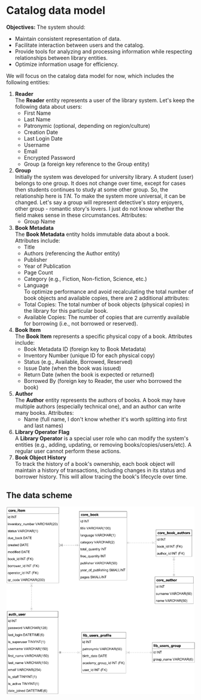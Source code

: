 # Catalog data model
**Objectives:** The system should:
- Maintain consistent representation of data.
- Facilitate interaction between users and the catalog.
- Provide tools for analyzing and processing information while respecting relationships between library entities.
- Optimize information usage for efficiency.


We will focus on the catalog data model for now, which includes the following entities:
1. **Reader**  
    The **Reader** entity represents a user of the library system. Let's keep the following data about users:
    - First Name        
    - Last Name
    - Patronymic (optional, depending on region/culture)        
    - Creation Date
    - Last Login Date
    - Username
    - Email
    - Encrypted Password
    - Group (a foreign key reference to the Group entity)
2. **Group**  
    Initially the system was developed for university library. A student (user) belongs to one group. It does not change over time, except for cases then students continues to study at some other group. So, the relationship here is *1:N*. To make the system more universal, it can be changed. Let's say a group will represent detective's story enjoyers, other group - romantic story's lovers. I just do not know whether the field makes sense in these circumstances. Attributes:
    - Group Name
3. **Book Metadata**  
    The **Book Metadata** entity holds immutable data about a book. Attributes include:
    - Title
    - Authors (referencing the Author entity)
    - Publisher
    - Year of Publication
    - Page Count
    - Category (e.g., Fiction, Non-fiction, Science, etc.)
    - Language    
    To optimize performance and avoid recalculating the total number of book objects and available copies, there are 2 additional attributes:
    - Total Copies: The total number of book objects (physical copies) in the library for this particular book.
    - Available Copies: The number of copies that are currently available for borrowing (i.e., not borrowed or reserved).
4. **Book Item**  
    The **Book Item** represents a specific physical copy of a book. Attributes include:
    - Book Metadata ID (foreign key to Book Metadata)
    - Inventory Number (unique ID for each physical copy)
    - Status (e.g., Available, Borrowed, Reserved)
    - Issue Date (when the book was issued)
    - Return Date (when the book is expected or returned)
    - Borrowed By (foreign key to Reader, the user who borrowed the book)
5. **Author**  
    The **Author** entity represents the authors of books. A book may have multiple authors (especially technical one), and an author can write many books. Attributes:
    - Name (full name, I don't know whether it's worth splitting into first and last names)
6. **Library Operator Flag**  
    A **Library Operator** is a special user role who can modify the system's entities (e.g., adding, updating, or removing books/copies/users/etc). A regular user cannot perform these actions.
7. **Book Object History**  
    To track the history of a book's ownership, each book object will maintain a history of transactions, including changes in its status and borrower history. This will allow tracing the book's lifecycle over time.

## The data scheme
![img/data_scheme.png](img/data_scheme.png)